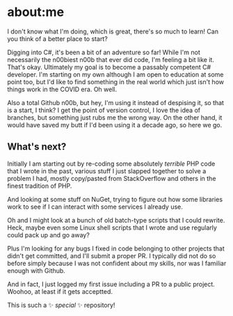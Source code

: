# about:me

I don't know what I'm doing, which is great, there's so much to learn! Can you think of a better place to start?

Digging into C#, it's been a bit of an adventure so far! While I'm not necessarily the n00biest n00b that ever did code, I'm feeling a bit like it. That's okay. Ultimately my goal is to become a passably competent C# developer. I'm starting on my own although I am open to education at some point too, but I'd like to find something in the real world which just isn't how things work in the COVID era. Oh well.

Also a total Github n00b, but hey, I'm using it instead of despising it, so that is a start, I think? I get the point of version control, I love the idea of branches, but something just rubs me the wrong way. On the other hand, it would have saved my butt if I'd been using it a decade ago, so here we go.

## What's next?

Initially I am starting out by re-coding some absolutely *terrible* PHP code that I wrote in the past, various stuff I just slapped together to solve a problem I had, mostly copy/pasted from StackOverflow and others in the finest tradition of PHP.

And looking at some stuff on NuGet, trying to figure out how some libraries work to see if I can interact with some services I already use.

Oh and I might look at a bunch of old batch-type scripts that I could rewrite. Heck, maybe even some Linux shell scripts that I wrote and use regularly could pack up and go away?

Plus I'm looking for any bugs I fixed in code belonging to other projects that didn't get committed, and I'll submit a proper PR. I typically did not do so before simply because I was not confident about my skills, nor was I familiar enough with Github. 

And in fact, I just logged my first issue including a PR to a public project. Woohoo, at least if it gets acceptted.

This is such a ✨ _special_ ✨ repository!


<!--
Here are some ideas to get you started:

- 🔭 I’m currently working on ... Nothing!
- 🌱 I’m currently learning ...
- 👯 I’m looking to collaborate on ...
- 🤔 I’m looking for help with ...
- 💬 Ask me about ...
- 📫 How to reach me: ...
- 😄 Pronouns: ...
- ⚡ Fun fact: ...
-->
